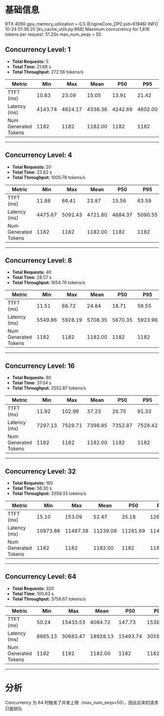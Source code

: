 # 基础信息
RTX 4090
gpu_memory_utilization = 0.5
(EngineCore_DP0 pid=61946) INFO 10-24 01:36:20 [kv_cache_utils.py:868] Maximum concurrency for 1,818 tokens per request: 51.20x
max_num_seqs = 50

## Concurrency Level: 1

*   **Total Requests:** 5
*   **Total Time:** 21.68 s
*   **Total Throughput:** 272.56 tokens/s

| Metric                 | Min      | Max       | Mean      | P50       | P95       | P99       |
|------------------------|----------|-----------|-----------|-----------|-----------|-----------|
| TTFT (ms)              | 10.83    | 23.09     | 15.05     | 13.91     | 21.42     | 22.76     |
| Latency (ms)           | 4143.74  | 4624.17   | 4336.36   | 4242.69   | 4602.00   | 4619.74   |
| Num Generated Tokens   | 1182     | 1182      | 1182.00   | 1182      | 1182      | 1182      |

----------------------------------------

## Concurrency Level: 4

*   **Total Requests:** 20
*   **Total Time:** 23.62 s
*   **Total Throughput:** 1000.78 tokens/s

| Metric                 | Min      | Max       | Mean      | P50       | P95       | P99       |
|------------------------|----------|-----------|-----------|-----------|-----------|-----------|
| TTFT (ms)              | 11.88    | 66.41     | 23.87     | 15.56     | 63.59     | 65.84     |
| Latency (ms)           | 4475.67  | 5092.43   | 4721.80   | 4684.37   | 5090.55   | 5092.06   |
| Num Generated Tokens   | 1182     | 1182      | 1182.00   | 1182      | 1182      | 1182      |

----------------------------------------

## Concurrency Level: 8

*   **Total Requests:** 40
*   **Total Time:** 28.57 s
*   **Total Throughput:** 1654.76 tokens/s

| Metric                 | Min      | Max       | Mean      | P50       | P95       | P99       |
|------------------------|----------|-----------|-----------|-----------|-----------|-----------|
| TTFT (ms)              | 11.51    | 66.72     | 24.84     | 18.71     | 56.55     | 63.84     |
| Latency (ms)           | 5549.86  | 5928.19   | 5708.35   | 5670.35   | 5923.96   | 5926.91   |
| Num Generated Tokens   | 1182     | 1182      | 1182.00   | 1182      | 1182      | 1182      |

----------------------------------------

## Concurrency Level: 16

*   **Total Requests:** 80
*   **Total Time:** 37.04 s
*   **Total Throughput:** 2552.87 tokens/s

| Metric                 | Min      | Max       | Mean      | P50       | P95       | P99       |
|------------------------|----------|-----------|-----------|-----------|-----------|-----------|
| TTFT (ms)              | 11.92    | 102.98    | 37.23     | 26.75     | 91.33     | 100.72    |
| Latency (ms)           | 7297.13  | 7529.71   | 7398.85   | 7352.87   | 7528.42   | 7529.30   |
| Num Generated Tokens   | 1182     | 1182      | 1182.00   | 1182      | 1182      | 1182      |

----------------------------------------

## Concurrency Level: 32

*   **Total Requests:** 160
*   **Total Time:** 56.30 s
*   **Total Throughput:** 3359.33 tokens/s

| Metric                 | Min      | Max       | Mean      | P50       | P95       | P99       |
|------------------------|----------|-----------|-----------|-----------|-----------|-----------|
| TTFT (ms)              | 15.10    | 153.09    | 52.47     | 35.18     | 126.38    | 148.32    |
| Latency (ms)           | 10973.86 | 11487.38  | 11239.08  | 11281.69  | 11462.90  | 11478.07  |
| Num Generated Tokens   | 1182     | 1182      | 1182.00   | 1182      | 1182      | 1182      |

----------------------------------------

## Concurrency Level: 64

*   **Total Requests:** 320
*   **Total Time:** 100.63 s
*   **Total Throughput:** 3758.67 tokens/s

| Metric                 | Min      | Max       | Mean      | P50       | P95       | P99       |
|------------------------|----------|-----------|-----------|-----------|-----------|-----------|
| TTFT (ms)              | 50.24    | 15433.53  | 4084.72   | 147.73    | 15390.44  | 15423.79  |
| Latency (ms)           | 8665.13  | 30683.47  | 18928.13  | 15493.74  | 30598.44  | 30680.98  |
| Num Generated Tokens   | 1182     | 1182      | 1182.00   | 1182      | 1182      | 1182      |

----------------------------------------



# 分析

Concurrency 为 64 时触发了并发上限（max_num_seqs=50），因此后来的请求只能排队